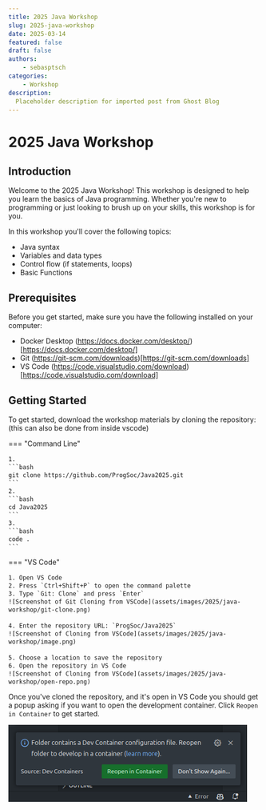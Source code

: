 ```yaml
---
title: 2025 Java Workshop
slug: 2025-java-workshop
date: 2025-03-14
featured: false
draft: false
authors:
    - sebasptsch
categories:
    - Workshop
description:
  Placeholder description for imported post from Ghost Blog 
---
```


# 2025 Java Workshop

## Introduction

Welcome to the 2025 Java Workshop! This workshop is designed to help you learn the basics of Java programming. Whether you're new to programming or just looking to brush up on your skills, this workshop is for you.

In this workshop you'll cover the following topics:

* Java syntax
* Variables and data types
* Control flow (if statements, loops)
* Basic Functions

<!-- more --->

## Prerequisites

Before you get started, make sure you have the following installed on your computer:

* Docker Desktop (https://docs.docker.com/desktop/)[https://docs.docker.com/desktop/]
* Git (https://git-scm.com/downloads)[https://git-scm.com/downloads]
* VS Code (https://code.visualstudio.com/download)[https://code.visualstudio.com/download]

## Getting Started

To get started, download the workshop materials by cloning the repository: (this can also be done from inside vscode)

=== "Command Line"

    1. 
    ```bash
    git clone https://github.com/ProgSoc/Java2025.git
    ```
    2. 
    ```bash
    cd Java2025
    ```
    3. 
    ```bash
    code .
    ```

=== "VS Code"
    
    1. Open VS Code
    2. Press `Ctrl+Shift+P` to open the command palette
    3. Type `Git: Clone` and press `Enter`
    ![Screenshot of Git Cloning from VSCode](assets/images/2025/java-workshop/git-clone.png)

    4. Enter the repository URL: `ProgSoc/Java2025`
    ![Screenshot of Cloning from VSCode](assets/images/2025/java-workshop/image.png)

    5. Choose a location to save the repository
    6. Open the repository in VS Code
    ![Screenshot of Cloning from VSCode](assets/images/2025/java-workshop/open-repo.png)
    


Once you've cloned the repository, and it's open in VS Code you should get a popup asking if you want to open the development container. Click `Reopen in Container` to get started.

![Reopen in Container](assets/images/2025/java-workshop/reopen-in-container.png)

